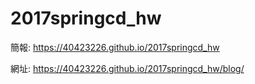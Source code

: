 # 2017springcd_hw
簡報: https://40423226.github.io/2017springcd_hw

網址: https://40423226.github.io/2017springcd_hw/blog/
